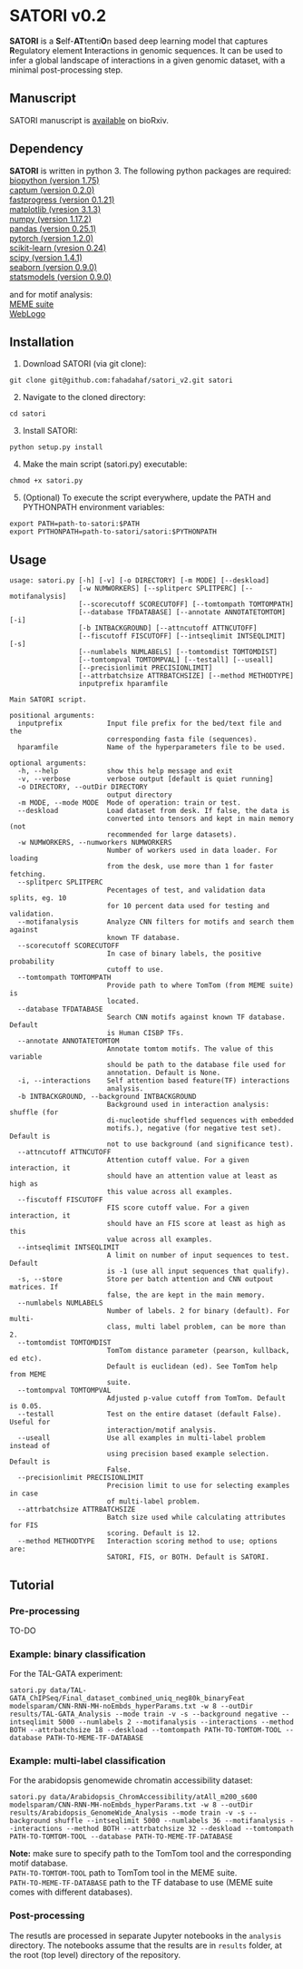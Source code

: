 # SATORI v0.2
**SATORI** is a **S**elf-**AT**tenti**O**n based deep learning model that captures **R**egulatory element **I**nteractions in genomic sequences. It can be used to infer a global landscape of interactions in a given genomic dataset, with a minimal post-processing step.

## Manuscript
SATORI manuscript is [available](https://www.biorxiv.org/content/10.1101/2020.01.31.927996v3) on bioRxiv.

## Dependency
**SATORI** is written in python 3. The following python packages are required:  
[biopython (version 1.75)](https://biopython.org)  
[captum (version 0.2.0)](https://captum.ai)  
[fastprogress (version 0.1.21)](https://github.com/fastai/fastprogress)  
[matplotlib (vresion 3.1.3)](https://matplotlib.org)  
[numpy (version 1.17.2)](www.numpy.org)   
[pandas (version 0.25.1)](www.pandas.pydata.org)  
[pytorch (version 1.2.0)](https://pytorch.org)  
[scikit-learn (vresion 0.24)](https://scikit-learn.org/stable/)  
[scipy (version 1.4.1)](www.scipy.org)  
[seaborn (version 0.9.0)](https://seaborn.pydata.org)  
[statsmodels (version 0.9.0)](http://www.statsmodels.org/stable/index.html)  

and for motif analysis:  
[MEME suite](http://meme-suite.org/doc/download.html)  
[WebLogo](https://weblogo.berkeley.edu)

## Installation
1. Download SATORI (via git clone):
```
git clone git@github.com:fahadahaf/satori_v2.git satori
```
2. Navigate to the cloned directory:
```
cd satori
```
3. Install SATORI:
```
python setup.py install
```
4. Make the main script (satori.py) executable:
```
chmod +x satori.py
```
5. (Optional) To execute the script everywhere, update the PATH and PYTHONPATH environment variables:
```
export PATH=path-to-satori:$PATH
export PYTHONPATH=path-to-satori/satori:$PYTHONPATH
```

## Usage
```
usage: satori.py [-h] [-v] [-o DIRECTORY] [-m MODE] [--deskload]
                 [-w NUMWORKERS] [--splitperc SPLITPERC] [--motifanalysis]
                 [--scorecutoff SCORECUTOFF] [--tomtompath TOMTOMPATH]
                 [--database TFDATABASE] [--annotate ANNOTATETOMTOM] [-i]
                 [-b INTBACKGROUND] [--attncutoff ATTNCUTOFF]
                 [--fiscutoff FISCUTOFF] [--intseqlimit INTSEQLIMIT] [-s]
                 [--numlabels NUMLABELS] [--tomtomdist TOMTOMDIST]
                 [--tomtompval TOMTOMPVAL] [--testall] [--useall]
                 [--precisionlimit PRECISIONLIMIT]
                 [--attrbatchsize ATTRBATCHSIZE] [--method METHODTYPE]
                 inputprefix hparamfile

Main SATORI script.

positional arguments:
  inputprefix           Input file prefix for the bed/text file and the
                        corresponding fasta file (sequences).
  hparamfile            Name of the hyperparameters file to be used.

optional arguments:
  -h, --help            show this help message and exit
  -v, --verbose         verbose output [default is quiet running]
  -o DIRECTORY, --outDir DIRECTORY
                        output directory
  -m MODE, --mode MODE  Mode of operation: train or test.
  --deskload            Load dataset from desk. If false, the data is
                        converted into tensors and kept in main memory (not
                        recommended for large datasets).
  -w NUMWORKERS, --numworkers NUMWORKERS
                        Number of workers used in data loader. For loading
                        from the desk, use more than 1 for faster fetching.
  --splitperc SPLITPERC
                        Pecentages of test, and validation data splits, eg. 10
                        for 10 percent data used for testing and validation.
  --motifanalysis       Analyze CNN filters for motifs and search them against
                        known TF database.
  --scorecutoff SCORECUTOFF
                        In case of binary labels, the positive probability
                        cutoff to use.
  --tomtompath TOMTOMPATH
                        Provide path to where TomTom (from MEME suite) is
                        located.
  --database TFDATABASE
                        Search CNN motifs against known TF database. Default
                        is Human CISBP TFs.
  --annotate ANNOTATETOMTOM
                        Annotate tomtom motifs. The value of this variable
                        should be path to the database file used for
                        annotation. Default is None.
  -i, --interactions    Self attention based feature(TF) interactions
                        analysis.
  -b INTBACKGROUND, --background INTBACKGROUND
                        Background used in interaction analysis: shuffle (for
                        di-nucleotide shuffled sequences with embedded
                        motifs.), negative (for negative test set). Default is
                        not to use background (and significance test).
  --attncutoff ATTNCUTOFF
                        Attention cutoff value. For a given interaction, it
                        should have an attention value at least as high as
                        this value across all examples.
  --fiscutoff FISCUTOFF
                        FIS score cutoff value. For a given interaction, it
                        should have an FIS score at least as high as this
                        value across all examples.
  --intseqlimit INTSEQLIMIT
                        A limit on number of input sequences to test. Default
                        is -1 (use all input sequences that qualify).
  -s, --store           Store per batch attention and CNN outpout matrices. If
                        false, the are kept in the main memory.
  --numlabels NUMLABELS
                        Number of labels. 2 for binary (default). For multi-
                        class, multi label problem, can be more than 2.
  --tomtomdist TOMTOMDIST
                        TomTom distance parameter (pearson, kullback, ed etc).
                        Default is euclidean (ed). See TomTom help from MEME
                        suite.
  --tomtompval TOMTOMPVAL
                        Adjusted p-value cutoff from TomTom. Default is 0.05.
  --testall             Test on the entire dataset (default False). Useful for
                        interaction/motif analysis.
  --useall              Use all examples in multi-label problem instead of
                        using precision based example selection. Default is
                        False.
  --precisionlimit PRECISIONLIMIT
                        Precision limit to use for selecting examples in case
                        of multi-label problem.
  --attrbatchsize ATTRBATCHSIZE
                        Batch size used while calculating attributes for FIS
                        scoring. Default is 12.
  --method METHODTYPE   Interaction scoring method to use; options are:
                        SATORI, FIS, or BOTH. Default is SATORI.
```

## Tutorial
### Pre-processing
TO-DO

### Example: binary classification
For the TAL-GATA experiment:  
```
satori.py data/TAL-GATA_ChIPSeq/Final_dataset_combined_uniq_neg80k_binaryFeat modelsparam/CNN-RNN-MH-noEmbds_hyperParams.txt -w 8 --outDir results/TAL-GATA_Analysis --mode train -v -s --background negative --intseqlimit 5000 --numlabels 2 --motifanalysis --interactions --method BOTH --attrbatchsize 18 --deskload --tomtompath PATH-TO-TOMTOM-TOOL --database PATH-TO-MEME-TF-DATABASE
```
### Example: multi-label classification
For the arabidopsis genomewide chromatin accessibility dataset:  
```
satori.py data/Arabidopsis_ChromAccessibility/atAll_m200_s600 modelsparam/CNN-RNN-MH-noEmbds_hyperParams.txt -w 8 --outDir results/Arabidopsis_GenomeWide_Analysis --mode train -v -s --background shuffle --intseqlimit 5000 --numlabels 36 --motifanalysis --interactions --method BOTH --attrbatchsize 32 --deskload --tomtompath PATH-TO-TOMTOM-TOOL --database PATH-TO-MEME-TF-DATABASE
```
**Note:** make sure to specify path to the TomTom tool and the corresponding motif database.  
```PATH-TO-TOMTOM-TOOL``` path to TomTom tool in the MEME suite.  
```PATH-TO-MEME-TF-DATABASE``` path to the TF database to use (MEME suite comes with different databases).

### Post-processing
The resutls are processed in separate Jupyter notebooks in the `analysis` directory. The notebooks assume that the results are in ``results`` folder, at the root (top level) directory of the repository.
